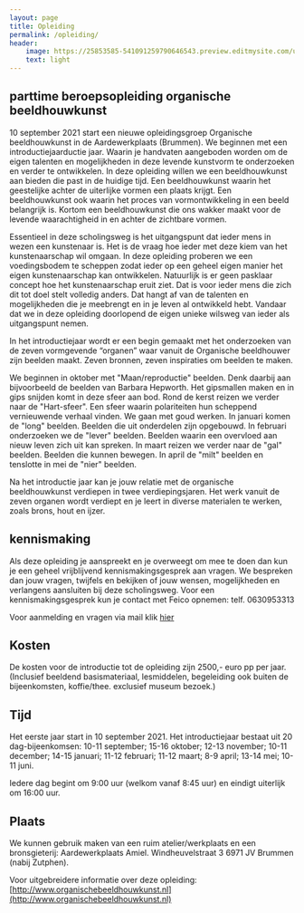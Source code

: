 ```yaml
---
layout: page
title: Opleiding
permalink: /opleiding/
header:
    image: https://25853585-541091259790646543.preview.editmysite.com/uploads/2/5/8/5/25853585/opleiding-6_orig.jpg
    text: light
---
```

## parttime beroepsopleiding organische beeldhouwkunst

10 september 2021 start een nieuwe opleidingsgroep Organische beeldhouwkunst in de Aardewerkplaats (Brummen). We beginnen met een introductiejaarductie jaar. Waarin je handvaten aangeboden worden om de eigen talenten en mogelijkheden in deze levende kunstvorm te onderzoeken en verder te ontwikkelen.
In deze opleiding willen we een beeldhouwkunst aan bieden die past in de huidige tijd. Een beeldhouwkunst waarin het geestelijke achter de uiterlijke vormen een plaats krijgt. Een beeldhouwkunst ook waarin het proces van vormontwikkeling in een beeld belangrijk is. Kortom een beeldhouwkunst die ons wakker maakt voor de levende waarachtigheid in en achter de zichtbare vormen.

Essentieel in deze scholingsweg is het uitgangspunt dat ieder mens in wezen een kunstenaar is. Het is de vraag hoe ieder met deze kiem van het kunstenaarschap wil omgaan. In deze opleiding proberen we een voedingsbodem te scheppen zodat ieder op een geheel eigen manier het eigen kunstenaarschap kan ontwikkelen.
Natuurlijk is er geen pasklaar concept hoe het kunstenaarschap eruit ziet. Dat is voor ieder mens die zich dit tot doel stelt volledig anders. Dat hangt af van de talenten en mogelijkheden die je meebrengt en in je leven al ontwikkeld hebt. Vandaar dat we in deze opleiding doorlopend de eigen unieke wilsweg van ieder als uitgangspunt nemen.

In het introductiejaar wordt er een begin gemaakt met het onderzoeken van de zeven vormgevende “organen” waar vanuit de Organische beeldhouwer zijn beelden maakt. Zeven bronnen, zeven inspiraties om beelden te maken.

We beginnen in oktober met "Maan/reproductie" beelden. Denk daarbij aan bijvoorbeeld de beelden van Barbara Hepworth.
Het gipsmallen maken en in gips snijden komt in deze sfeer aan bod.
Rond de kerst reizen we verder naar de "Hart-sfeer".
Een sfeer waarin polariteiten hun scheppend vernieuwende verhaal vinden. We gaan met goud werken.
In januari komen de "long" beelden. Beelden die uit onderdelen zijn opgebouwd.
In februari onderzoeken we de "lever" beelden. Beelden waarin een overvloed aan nieuw leven zich uit kan spreken.
In maart reizen we verder naar de "gal" beelden. Beelden die kunnen bewegen.
In april de "milt" beelden en tenslotte in mei de "nier" beelden.


Na het introductie jaar kan je jouw relatie met de organische beeldhouwkunst verdiepen in twee verdiepingsjaren. Het werk vanuit de zeven organen wordt verdiept en je leert in diverse materialen te werken, zoals brons, hout en ijzer.


## kennismaking

Als deze opleiding je aanspreekt en je overweegt om mee te doen dan kun je een geheel vrijblijvend kennismakingsgesprek aan vragen. We bespreken dan jouw vragen, twijfels en bekijken of jouw wensen, mogelijkheden en verlangens aansluiten bij deze scholingsweg.
Voor een kennismakingsgesprek kun je contact met Feico opnemen: telf. 0630953313

Voor aanmelding en vragen via mail klik [hier](contact.md)


## Kosten

De kosten voor de introductie tot de opleiding zijn 2500,- euro pp per jaar. (Inclusief beeldend basismateriaal, lesmiddelen, begeleiding ook buiten de bijeenkomsten, koffie/thee. exclusief museum bezoek.)


## Tijd

Het eerste jaar start in 10 september 2021.
Het introductiejaar bestaat uit 20 dag-bijeenkomsen:
10-11 september; 15-16 oktober; 12-13 november; 10-11 december; 14-15 januari; 11-12 februari; 11-12 maart; 8-9 april; 13-14 mei; 10-11 juni.

Iedere dag begint om 9:00 uur (welkom vanaf 8:45 uur) en eindigt uiterlijk om 16:00 uur.

## Plaats

We kunnen gebruik maken van een ruim atelier/werkplaats  en een bronsgieterij:
Aardewerkplaats Amiel.
Windheuvelstraat 3
6971 JV Brummen (nabij Zutphen).

Voor uitgebreidere informatie over deze opleiding: [http://www.organischebeeldhouwkunst.nl](http://www.organischebeeldhouwkunst.nl)
